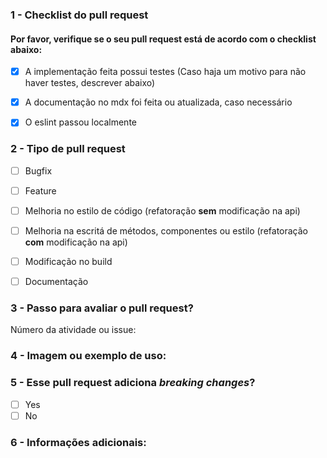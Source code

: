 ### 1 - Checklist do pull request

#### Por favor, verifique se o seu pull request está de acordo com o checklist abaixo:
- [x] A implementação feita possui testes (Caso haja um motivo para não haver testes, descrever abaixo)
- [x] A documentação no mdx foi feita ou atualizada, caso necessário
- [x] O eslint passou localmente


### 2 - Tipo de pull request
- [ ] Bugfix
- [ ] Feature
- [ ] Melhoria no estilo de código (refatoração **sem** modificação na api)
- [ ] Melhoria na escritá de métodos, componentes ou estilo (refatoração **com** modificação na api)
- [ ] Modificação no build
- [ ] Documentação


### 3 - Passo para avaliar o pull request?
Número da atividade ou issue:


### 4 - Imagem ou exemplo de uso:


### 5 - Esse pull request adiciona *breaking changes*?

- [ ] Yes
- [ ] No

### 6 - Informações adicionais:
